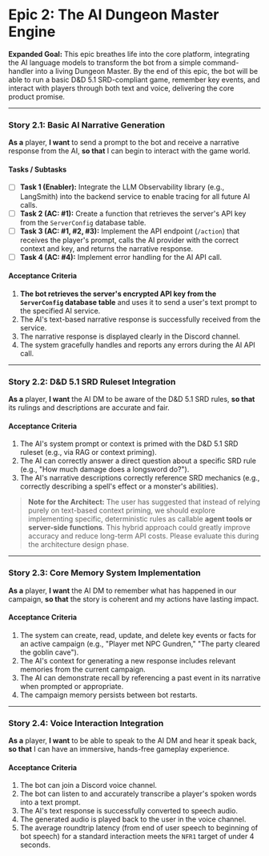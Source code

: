 # Epic 2: The AI Dungeon Master Engine

**Expanded Goal:** This epic breathes life into the core platform, integrating the AI language models to transform the bot from a simple command-handler into a living Dungeon Master. By the end of this epic, the bot will be able to run a basic D&D 5.1 SRD-compliant game, remember key events, and interact with players through both text and voice, delivering the core product promise.

---
### Story 2.1: Basic AI Narrative Generation
**As a** player, **I want** to send a prompt to the bot and receive a narrative response from the AI, **so that** I can begin to interact with the game world.
#### Tasks / Subtasks
- [ ] **Task 1 (Enabler):** Integrate the LLM Observability library (e.g., LangSmith) into the backend service to enable tracing for all future AI calls.
- [ ] **Task 2 (AC: #1):** Create a function that retrieves the server's API key from the `ServerConfig` database table.
- [ ] **Task 3 (AC: #1, #2, #3):** Implement the API endpoint (`/action`) that receives the player's prompt, calls the AI provider with the correct context and key, and returns the narrative response.
- [ ] **Task 4 (AC: #4):** Implement error handling for the AI API call.
#### Acceptance Criteria
1.  **The bot retrieves the server's encrypted API key from the `ServerConfig` database table** and uses it to send a user's text prompt to the specified AI service.
2.  The AI's text-based narrative response is successfully received from the service.
3.  The narrative response is displayed clearly in the Discord channel.
4.  The system gracefully handles and reports any errors during the AI API call.


---
### Story 2.2: D&D 5.1 SRD Ruleset Integration
**As a** player, **I want** the AI DM to be aware of the D&D 5.1 SRD rules, **so that** its rulings and descriptions are accurate and fair.
#### Acceptance Criteria
1. The AI's system prompt or context is primed with the D&D 5.1 SRD ruleset (e.g., via RAG or context priming).
2. The AI can correctly answer a direct question about a specific SRD rule (e.g., "How much damage does a longsword do?").
3. The AI's narrative descriptions correctly reference SRD mechanics (e.g., correctly describing a spell's effect or a monster's abilities).

> **Note for the Architect:** The user has suggested that instead of relying purely on text-based context priming, we should explore implementing specific, deterministic rules as callable **agent tools or server-side functions**. This hybrid approach could greatly improve accuracy and reduce long-term API costs. Please evaluate this during the architecture design phase.

---
### Story 2.3: Core Memory System Implementation
**As a** player, **I want** the AI DM to remember what has happened in our campaign, **so that** the story is coherent and my actions have lasting impact.
#### Acceptance Criteria
1. The system can create, read, update, and delete key events or facts for an active campaign (e.g., "Player met NPC Gundren," "The party cleared the goblin cave").
2. The AI's context for generating a new response includes relevant memories from the current campaign.
3. The AI can demonstrate recall by referencing a past event in its narrative when prompted or appropriate.
4. The campaign memory persists between bot restarts.

---
### Story 2.4: Voice Interaction Integration
**As a** player, **I want** to be able to speak to the AI DM and hear it speak back, **so that** I can have an immersive, hands-free gameplay experience.
#### Acceptance Criteria
1. The bot can join a Discord voice channel.
2. The bot can listen to and accurately transcribe a player's spoken words into a text prompt.
3. The AI's text response is successfully converted to speech audio.
4. The generated audio is played back to the user in the voice channel.
5. The average roundtrip latency (from end of user speech to beginning of bot speech) for a standard interaction meets the `NFR1` target of under 4 seconds.


